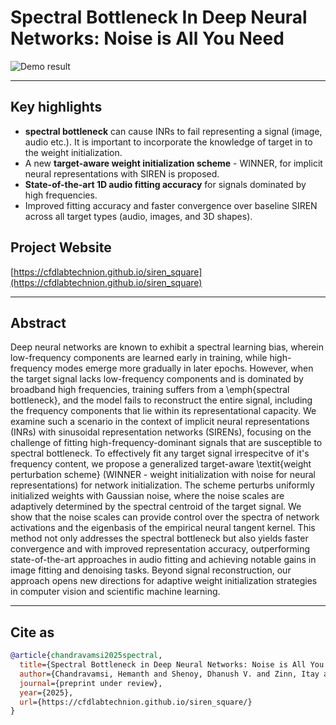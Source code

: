 # Spectral Bottleneck In Deep Neural Networks: Noise is All You Need
![Demo result](https://cfdlabtechnion.github.io/siren_square/multimedia_files/image_cats.png)

---
## Key highlights

- <b>spectral bottleneck</b> can cause INRs to fail representing a signal (image, audio etc.). It is important to incorporate the knowledge of target in to the weight initialization. 
-  A new <b>target-aware weight initialization scheme</b> - WINNER, for implicit neural representations with SIREN is proposed.
-  <b>State-of-the-art 1D audio fitting accuracy</b> for signals dominated by high frequencies.
-  Improved fitting accuracy and faster convergence over baseline SIREN across all target types (audio, images, and 3D shapes).

## Project Website  

[https://cfdlabtechnion.github.io/siren_square](https://cfdlabtechnion.github.io/siren_square)

---
## Abstract

Deep neural networks are known to exhibit a spectral learning bias, wherein low-frequency components are learned early in training, while high-frequency modes emerge more gradually in later epochs. However, when the target signal lacks low-frequency components and is dominated by broadband high frequencies, training suffers from a \emph{spectral bottleneck}, and the model fails to reconstruct the entire signal, including the frequency components that lie within its representational capacity. We examine such a scenario in the context of implicit neural representations (INRs) with sinusoidal representation networks (SIRENs), focusing on the challenge of fitting high-frequency-dominant signals that are susceptible to spectral bottleneck. To effectively fit any target signal irrespecitve of it's frequency content, we propose a generalized target-aware \textit{weight perturbation scheme} (WINNER - weight initialization with noise for neural representations) for network initialization. The scheme perturbs uniformly initialized weights with Gaussian noise, where the noise scales are adaptively determined by the spectral centroid of the target signal. We show that the noise scales can provide control over the spectra of network activations and the eigenbasis of the empirical neural tangent kernel. This method not only addresses the spectral bottleneck but also yields faster convergence and with improved representation accuracy, outperforming state-of-the-art approaches in audio fitting and achieving notable gains in image fitting and denoising tasks. Beyond signal reconstruction, our approach opens new directions for adaptive weight initialization strategies in computer vision and scientific machine learning.

---

## Cite as
```bibtex
@article{chandravamsi2025spectral,
  title={Spectral Bottleneck in Deep Neural Networks: Noise is All You Need},
  author={Chandravamsi, Hemanth and Shenoy, Dhanush V. and Zinn, Itay and Pisnoy, Shimon and Frankel, Steven H.},
  journal={preprint under review},
  year={2025},
  url={https://cfdlabtechnion.github.io/siren_square/}
}